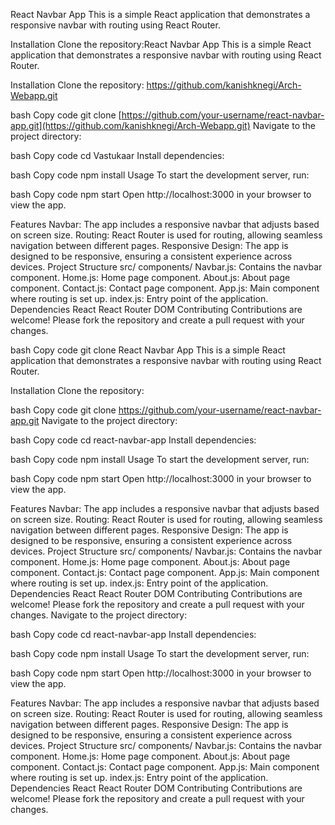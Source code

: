 React Navbar App
This is a simple React application that demonstrates a responsive navbar with routing using React Router.

Installation
Clone the repository:React Navbar App
This is a simple React application that demonstrates a responsive navbar with routing using React Router.

Installation
Clone the repository:
https://github.com/kanishknegi/Arch-Webapp.git

bash
Copy code
git clone [https://github.com/your-username/react-navbar-app.git](https://github.com/kanishknegi/Arch-Webapp.git)
Navigate to the project directory:

bash
Copy code
cd Vastukaar
Install dependencies:

bash
Copy code
npm install
Usage
To start the development server, run:

bash
Copy code
npm start
Open http://localhost:3000 in your browser to view the app.

Features
Navbar: The app includes a responsive navbar that adjusts based on screen size.
Routing: React Router is used for routing, allowing seamless navigation between different pages.
Responsive Design: The app is designed to be responsive, ensuring a consistent experience across devices.
Project Structure
src/
components/
Navbar.js: Contains the navbar component.
Home.js: Home page component.
About.js: About page component.
Contact.js: Contact page component.
App.js: Main component where routing is set up.
index.js: Entry point of the application.
Dependencies
React
React Router DOM
Contributing
Contributions are welcome! Please fork the repository and create a pull request with your changes.

bash
Copy code
git clone React Navbar App
This is a simple React application that demonstrates a responsive navbar with routing using React Router.

Installation
Clone the repository:

bash
Copy code
git clone https://github.com/your-username/react-navbar-app.git
Navigate to the project directory:

bash
Copy code
cd react-navbar-app
Install dependencies:

bash
Copy code
npm install
Usage
To start the development server, run:

bash
Copy code
npm start
Open http://localhost:3000 in your browser to view the app.

Features
Navbar: The app includes a responsive navbar that adjusts based on screen size.
Routing: React Router is used for routing, allowing seamless navigation between different pages.
Responsive Design: The app is designed to be responsive, ensuring a consistent experience across devices.
Project Structure
src/
components/
Navbar.js: Contains the navbar component.
Home.js: Home page component.
About.js: About page component.
Contact.js: Contact page component.
App.js: Main component where routing is set up.
index.js: Entry point of the application.
Dependencies
React
React Router DOM
Contributing
Contributions are welcome! Please fork the repository and create a pull request with your changes.
Navigate to the project directory:

bash
Copy code
cd react-navbar-app
Install dependencies:

bash
Copy code
npm install
Usage
To start the development server, run:

bash
Copy code
npm start
Open http://localhost:3000 in your browser to view the app.

Features
Navbar: The app includes a responsive navbar that adjusts based on screen size.
Routing: React Router is used for routing, allowing seamless navigation between different pages.
Responsive Design: The app is designed to be responsive, ensuring a consistent experience across devices.
Project Structure
src/
components/
Navbar.js: Contains the navbar component.
Home.js: Home page component.
About.js: About page component.
Contact.js: Contact page component.
App.js: Main component where routing is set up.
index.js: Entry point of the application.
Dependencies
React
React Router DOM
Contributing
Contributions are welcome! Please fork the repository and create a pull request with your changes.
